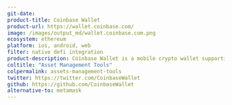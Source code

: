 ```yaml
---
git-date:
product-title: Coinbase Wallet
product-url: https://wallet.coinbase.com/
image: /images/output_md/wallet.coinbase.com.png
ecosystem: ethereum
platform: ios, android, web
filter: native defi integration
product-description: Coinbase Wallet is a mobile crypto wallet supporting multicoin assets as well as ERC-20 tokens and ERC-721 collectibles. Coinbase Wallet also provides access to Web 3 Decentralized Applications (dApps) powered by Ethereum smart contracts.
coltitle: "Asset Management Tools"
colpermalink: assets-management-tools
twitter: https://twitter.com/CoinbaseWallet
github: https://github.com/CoinbaseWallet
alternative-to: metamask
---
```

